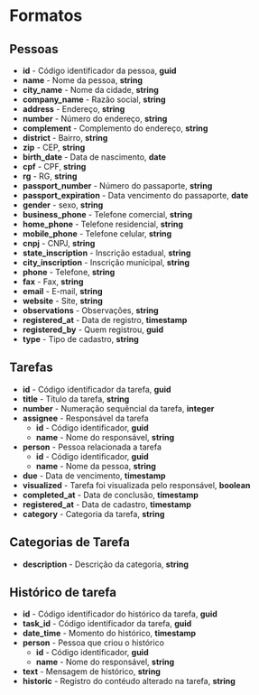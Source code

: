 # Formatos

## Pessoas
- **id** - Código identificador da pessoa, **guid**
- **name** - Nome da pessoa, **string**
- **city_name** - Nome da cidade, **string**
- **company_name** - Razão social, **string**
- **address** - Endereço, **string**
- **number** - Número do endereço, **string**
- **complement** - Complemento do endereço, **string**
- **district** - Bairro, **string**
- **zip** - CEP, **string**
- **birth_date** - Data de nascimento, **date**
- **cpf** - CPF, **string**
- **rg** - RG, **string**
- **passport_number** - Número do passaporte, **string**
- **passport_expiration** - Data vencimento do passaporte, **date**
- **gender** - sexo, **string**
- **business_phone** - Telefone comercial, **string**
- **home_phone** - Telefone residencial, **string**
- **mobile_phone** - Telefone celular, **string**
- **cnpj** - CNPJ, **string**
- **state_inscription** - Inscrição estadual, **string**
- **city_inscription** - Inscrição municipal, **string**
- **phone** - Telefone, **string**
- **fax** - Fax, **string**
- **email** - E-mail, **string**
- **website** - Site, **string**
- **observations** - Observações, **string**
- **registered_at** - Data de registro, **timestamp**
- **registered_by** - Quem registrou, **guid**
- **type** - Tipo de cadastro, **string**

## Tarefas
- **id** - Código identificador da tarefa, **guid**
- **title** - Título da tarefa, **string**
- **number** - Numeração sequêncial da tarefa, **integer**
- **assignee** - Responsável da tarefa
  - **id** - Código identificador, **guid**
  - **name** - Nome do responsável, **string**
- **person** - Pessoa relacionada a tarefa
  - **id** - Código identificador, **guid**
  - **name** - Nome da pessoa, **string**
- **due** - Data de vencimento, **timestamp**
- **visualized** - Tarefa foi visualizada pelo responsável, **boolean**
- **completed_at** - Data de conclusão, **timestamp**
- **registered_at** - Data de cadastro, **timestamp**
- **category** - Categoria da tarefa, **string**

## Categorias de Tarefa
- **description** - Descrição da categoria, **string**

## Histórico de tarefa
- **id** - Código identificador do histórico da tarefa, **guid**
- **task_id** - Código identificador da tarefa, **guid**
- **date_time** - Momento do histórico, **timestamp**
- **person** - Pessoa que criou o histórico
  - **id** - Código identificador, **guid**
  - **name** - Nome do responsável, **string**
- **text** - Mensagem de histórico, **string**
- **historic** - Registro do contéudo alterado na tarefa, **string**
